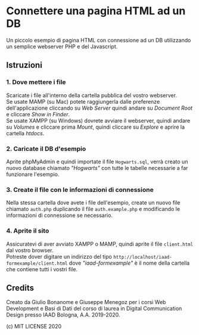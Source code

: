 # Connettere una pagina HTML ad un DB
Un piccolo esempio di pagina HTML con connessione ad un DB utilizzando un semplice webserver PHP e del Javascript.

## Istruzioni

### 1. Dove mettere i file
Scaricate i file all'interno della cartella pubblica del vostro webserver.\
Se usate MAMP (su Mac) potete raggiungerla dalle preferenze dell'applicazione cliccando su _Web Server_ quindi andare su _Document Root_ e cliccare _Show in Finder_.\
Se usate XAMPP (su Windows) dovrete avviare il webserver, quindi andare su _Volumes_ e cliccare prima _Mount_, quindi cliccare su _Explore_ e aprire la cartella _htdocs_.

### 2. Caricate il DB d'esempio
Aprite phpMyAdmin e quindi importate il file `Hogwarts.sql`, verrà creato un nuovo database chiamato _"Hogwarts"_ con tutte le tabelle necessarie a far funzionare l'esempio.

### 3. Create il file con le informazioni di connessione
Nella stessa cartella dove avete i file dell'esempio, create un nuovo file chiamato `auth.php` duplicando il file `auth.example.php` e modificando le informazioni di connessione se necessario.

### 4. Aprite il sito
Assicuratevi di aver avviato XAMPP o MAMP, quindi aprite il file `client.html` dal vostro browser.\
Potreste dover digitare un indirizzo del tipo 
`http://localhost/iaad-formexample/client.html`
dove _"iaad-formexample"_ è il nome della cartella che contiene tutti i vostri file.

## Credits
Creato da Giulio Bonanome e Giuseppe Menegoz per i corsi Web Development e Basi di Dati del corso di laurea in Digital Communication Design presso IAAD Bologna, A.A. 2019-2020.

(c) MIT LICENSE 2020
